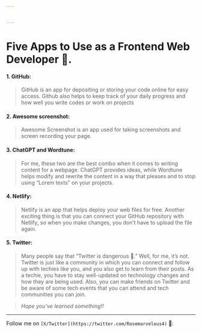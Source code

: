 ```yaml
---


---
```


<h1 id="five-apps-to-use-as-a-frontend-web-developer-📌.">Five Apps to Use as a Frontend Web Developer 📌.</h1>
<h4 id="github">1. GitHub:</h4>
<blockquote>
<p>GitHub is an app for depositing or storing your code online for easy access. Github also helps to keep track of your daily progress and how well you write codes or work on projects</p>
</blockquote>
<h4 id="awesome-screenshot">2. Awesome screenshot:</h4>
<blockquote>
<p>Awesome Screenshot is an app used for taking screenshots and screen recording your page.</p>
</blockquote>
<h4 id="chatgpt-and-wordtune">3.  ChatGPT and Wordtune:</h4>
<blockquote>
<p>For me, these two are the best combo when it comes to writing content for a webpage. ChatGPT provides ideas, while Wordtune helps modify and rewrite the content in a way that pleases and to stop using “Lorem texts” on your projects.</p>
</blockquote>
<h4 id="netlify">4.  Netlify:</h4>
<blockquote>
<p>Netlify is an app that helps deploy your web files for free. Another exciting thing is that you can connect your GitHub repository with Netlify, so when you make changes, you don’t have to upload the file again.</p>
</blockquote>
<h4 id="twitter">5. Twitter:</h4>
<blockquote>
<p>Many people say that “Twitter is dangerous 🤔.” Well, for me, it’s not. Twitter is just like a community in which you can connect and follow up with techies like you, and you also get to learn from their posts. As a techie, you have to stay well-updated on technology changes and how they are being used. Also, you can make friends on Twitter and be aware of some tech events that you can attend and tech communities you can join.</p>
</blockquote>
<blockquote>
<p><em>Hope you’ve learned something‼️</em></p>
</blockquote>
<hr>
<p>Follow me on <code>[X/Twitter](https://twitter.com/Rosemarvelous4)</code> 🤗:</p>

